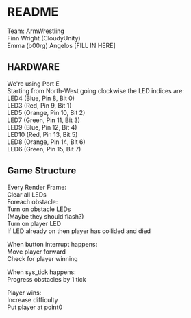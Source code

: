 # README

Team: ArmWrestling  
Finn Wright (CloudyUnity)  
Emma (b00rg)
Angelos [FILL IN HERE]  

## HARDWARE

We're using Port E  
Starting from North-West going clockwise the LED indices are:  
	LED4 (Blue, Pin 8, Bit 0)  
	LED3 (Red, Pin 9, Bit 1)  
	LED5 (Orange, Pin 10, Bit 2)  
	LED7 (Green, Pin 11, Bit 3)  
	LED9 (Blue, Pin 12, Bit 4)  
	LED10 (Red, Pin 13, Bit 5)  
	LED8 (Orange, Pin 14, Bit 6)  
	LED6 (Green, Pin 15, Bit 7)	  

## Game Structure

Every Render Frame:		  
    Clear all LEDs		 
    Foreach obstacle:  
        Turn on obstacle LEDs   
        (Maybe they should flash?)  
    Turn on player LED  
        If LED already on then player has collided and died  

When button interrupt happens:  
    Move player forward  
        Check for player winning  

When sys_tick happens:  
    Progress obstacles by 1 tick	  

Player wins:  
    Increase difficulty  
    Put player at point0
